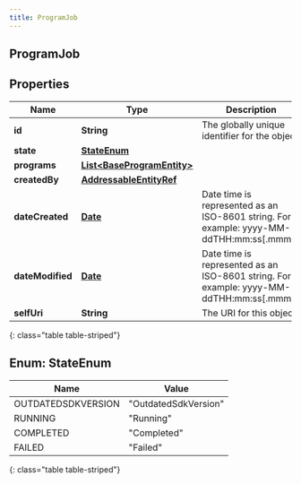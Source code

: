 ```yaml
---
title: ProgramJob
---
```


## ProgramJob

## Properties

| Name             | Type                                                                           | Description                                                                             | Notes      |
| ---------------- | ------------------------------------------------------------------------------ | --------------------------------------------------------------------------------------- | ---------- |
| **id**           | <!----><!---->**String**<!---->                                                | The globally unique identifier for the object.                                          | [optional] |
| **state**        | [**StateEnum**](#StateEnum)<!---->                                             |                                                                                         | [optional] |
| **programs**     | <!----><!---->[**List&lt;BaseProgramEntity&gt;**](BaseProgramEntity.md)<!----> |                                                                                         | [optional] |
| **createdBy**    | <!----><!---->[**AddressableEntityRef**](AddressableEntityRef.md)<!---->       |                                                                                         | [optional] |
| **dateCreated**  | <!----><!---->[**Date**](Date.md)<!---->                                       | Date time is represented as an ISO-8601 string. For example: yyyy-MM-ddTHH:mm:ss[.mmm]Z | [optional] |
| **dateModified** | <!----><!---->[**Date**](Date.md)<!---->                                       | Date time is represented as an ISO-8601 string. For example: yyyy-MM-ddTHH:mm:ss[.mmm]Z | [optional] |
| **selfUri**      | <!----><!---->**String**<!---->                                                | The URI for this object                                                                 | [optional] |

{: class="table table-striped"}

<a name="StateEnum"></a>

## Enum: StateEnum

| Name               | Value                          |
| ------------------ | ------------------------------ |
| OUTDATEDSDKVERSION | &quot;OutdatedSdkVersion&quot; |
| RUNNING            | &quot;Running&quot;            |
| COMPLETED          | &quot;Completed&quot;          |
| FAILED             | &quot;Failed&quot;             |

{: class="table table-striped"}
